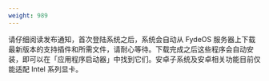 ```yaml
---
weight: 989
---
```

请仔细阅读发布通知，首次登陆系统之后，系统会自动从 FydeOS 服务器上下载最新版本的支持插件和所需文件，请耐心等待。下载完成之后这些程序会自动安装，即可以在「应用程序启动器」中找到它们。安卓子系统及安卓相关功能目前仅能适配 Intel 系列显卡。